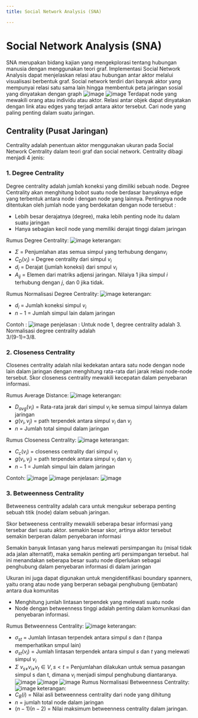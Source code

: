 ```yaml
---
title: Social Network Analysis (SNA)

---
```


# Social Network Analysis (SNA)
SNA merupakan bidang kajian yang mengekplorasi tentang hubungan manusia dengan menggunakan teori graf. Implementasi Social Network Analysis dapat menjelaskan relasi atau hubungan antar aktor melalui visualisasi berbentuk graf. 
Social network terdiri dari banyak aktor yang mempunyai relasi satu sama lain hingga membentuk peta jaringan sosial yang dinyatakan dengan graph
![image](https://hackmd.io/_uploads/rk3r-MJ71g.png)
![image](https://hackmd.io/_uploads/Byg7zfyQkg.png)
Terdapat node yang mewakili orang atau individu atau aktor. Relasi  antar objek  dapat dinyatakan dengan link atau edges yang terjadi antara aktor tersebut. Cari node yang paling penting dalam suatu jaringan.

## Centrality (Pusat Jaringan)
Centrality adalah penentuan aktor menggunakan ukuran pada Social Network Centrality dalam teori graf dan social network. 
Centrality dibagi menjadi 4 jenis: 
### 1. Degree Centrality
Degree centrality adalah jumlah koneksi yang dimiliki sebuah node. Degree Centrality akan menghitung bobot suatu node berdasar banyaknya edge yang terbentuk antara node i dengan node yang lainnya. 
Pentingnya node ditentukan oleh jumlah node yang berdekatan dengan node tersebut :
- Lebih besar derajatnya (degree), maka lebih penting node itu dalam suatu jaringan 
- Hanya sebagian kecil node yang memiliki derajat tinggi dalam jaringan 

Rumus Degree Centrality: 
![image](https://hackmd.io/_uploads/B1RNHG1Xkx.png)
keterangan: 
- $\Sigma$ = Penjumlahan atas semua simpul yang terhubung dengan$v_i$
- $C_D$($v_i$) = Degree centrality dari simpul $v_i$
- $d_i$ = Derajat (jumlah koneksi) dari smpul $v_i$
- $A_i{_j}$ = Elemen dari matriks adjensi jaringan. Nilaiya 1 jika simpul $i$ terhubung dengan $j$, dan 0 jika tidak. 

Rumus Normalisasi Degree Centrality:
![image](https://hackmd.io/_uploads/SJ5JgVgQkx.png)
keterangan: 
- $d_i$ = Jumlah koneksi simpul $v_i$ 
- $n-1$ = Jumlah simpul lain dalam jaringan 

Contoh :
![image](https://hackmd.io/_uploads/S1-bW4xXkx.png)
penjelasan : 
Untuk  node 1, degree centrality adalah 3.
Normalisasi degree centrality adalah  
3/(9-1)=3/8.

### 2. Closeness Centrality
Closenes centrality adalah nilai kedekatan antara satu node dengan node lain dalam jaringan dengan menghitung rata-rata dari jarak relasi node-node tersebut. Skor closeness centrality mewakili kecepatan dalam penyebaran informasi.

Rumus Average Distance: 
![image](https://hackmd.io/_uploads/HJxdfNeQkx.png)
keterangan: 
- $D_a{_v}{_g} (v_i)$ = Rata-rata jarak dari simpul $v_i$ ke semua simpul lainnya dalam jaringan 
- $g(v_i,v_j)$ = path terpendek antara simpul $v_i$ dan $v_j$
- $n$ = Jumlah total simpul dalam jaringan

Rumus Closeness Centrality: 
![image](https://hackmd.io/_uploads/rJTgSEeXke.png)
keterangan: 
- $C_c(v_i)$ = closeness centrality dari simpul $v_i$
- $g(v_i,v_j)$ = path terpendek antara simpul $v_i$ dan $v_j$
- $n-1$ = Jumlah simpul lain dalam jaringan

Contoh: 
![image](https://hackmd.io/_uploads/Bk6cHVemkx.png)
![image](https://hackmd.io/_uploads/S13oB4eX1e.png)
penjelasan: 
![image](https://hackmd.io/_uploads/HyXTHNxQkg.png)
### 3. Betweenness Centrality
Betweeness centrality adalah cara untuk mengukur seberapa penting sebuah titik (node) dalam sebuah jaringan. 

Skor betweeness centrality mewakili seberapa besar informasi yang tersebar dari suatu aktor. semakin besar skor, artinya aktor tersebut semakin berperan dalam penyebaran informasi

Semakin banyak lintasan yang harus melewati persimpangan itu (misal tidak ada jalan alternatif), maka semakin penting arti persimpangan tersebut. hal ini menandakan seberapa besar suatu node diperlukan sebagai penghubung dalam penyebaran informasi di dalam jaringan

Ukuran ini juga dapat digunakan untuk mengidentifikasi boundary spanners, yaitu orang atau node yang berperan sebagai penghubung (jembatan) antara dua komunitas
- Menghitung jumlah lintasan terpendek yang melewati suatu node
- Node dengan betweenness tinggi adalah penting dalam komunikasi dan penyebaran informasi.

Rumus Betweenness Centrality: 
![image](https://hackmd.io/_uploads/SJ-fj4lmkg.png)
keterangan: 
- $\sigma _s{_t}$ = Jumlah lintasan terpendek antara simpul $s$ dan $t$ (tanpa memperhatikan smpul lain)
- $\sigma _s{_t} (v_i)$ = Jumlah lintasan terpendek antara simpul $s$ dan $t$ yang melewati simpul $v_i$
- $\Sigma$ 
$v{_s}{_\neq}v{_i}{_\neq}v{_t}\in V, s<t$ = Penjumlahan dilakukan untuk semua pasangan simpul s dan t, dimana $v_i$ menjadi simpul penghubung diantaranya. 
![image](https://hackmd.io/_uploads/rJioTVemJx.png)
![image](https://hackmd.io/_uploads/HkiM0Eg7Jx.png)
![image](https://hackmd.io/_uploads/SkX-ANeXyx.png)
Rumus Normalisasi Betweenness Centrality: 
![image](https://hackmd.io/_uploads/SyoVREgQ1x.png)
keterangan: 
- $C_B(i)$ = Nilai asli betweenness centrality dari node yang dihitung 
- $n$ = jumlah total node dalam jaringan
- $(n-1)(n-2)$ = Nilai maksimum betweenness centrality dalam jaringan. 
 















